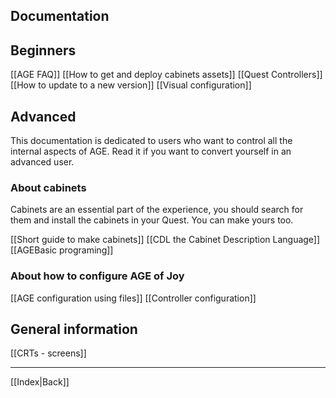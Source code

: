 ## Documentation

## Beginners

[[AGE FAQ]]
[[How to get and deploy cabinets assets]]
[[Quest Controllers]]
[[How to update to a new version]]
[[Visual configuration]]


## Advanced 

This documentation is dedicated to users who want to control all the internal aspects of AGE. Read it if you want to convert yourself in an advanced user.

### About cabinets

Cabinets are an essential part of the experience, you should search for them and install the cabinets in your Quest. You can make yours too.

[[Short guide to make cabinets]]
[[CDL the Cabinet Description Language]]
[[AGEBasic programing]]


### About how to configure  AGE of Joy

[[AGE configuration using files]]
[[Controller configuration]]

## General information

[[CRTs - screens]]


---
[[Index|Back]]
